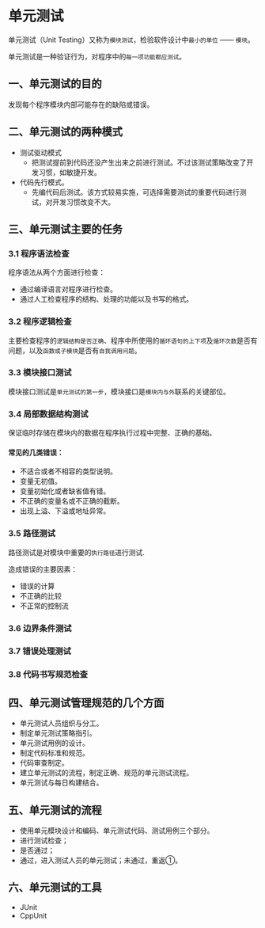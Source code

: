 # 单元测试
单元测试（Unit Testing）又称为`模块测试`，检验软件设计中`最小的单位` —— `模块`。

单元测试是一种验证行为，对程序中的`每一项功能都应测试`。

## 一、单元测试的目的
发现每个程序模块内部可能存在的缺陷或错误。

## 二、单元测试的两种模式
- 测试驱动模式
	- 把测试提前到代码还没产生出来之前进行测试。不过该测试策略改变了开发习惯，如敏捷开发。
- 代码先行模式。
	- 先编代码后测试。该方式较易实施，可选择需要测试的重要代码进行测试，对开发习惯改变不大。


## 三、单元测试主要的任务
### 3.1 程序语法检查
程序语法从两个方面进行检查：

- 通过编译语言对程序进行检查。
- 通过人工检查程序的结构、处理的功能以及书写的格式。

### 3.2 程序逻辑检查
主要检查程序的`逻辑结构是否正确`、程序中所使用的`循环语句的上下项`及`循环次数`是否有问题，以及`函数或子模块`是否有`自我调用问题`。

### 3.3 模块接口测试
模块接口测试是`单元测试的第一步`，模块接口是`模块内与外`联系的关键部位。


### 3.4 局部数据结构测试
保证临时存储在模块内的数据在程序执行过程中完整、正确的基础。

#### 常见的几类错误：
- 不适合或者不相容的类型说明。
- 变量无初值。
- 变量初始化或者缺省值有错。
- 不正确的变量名或不正确的截断。
- 出现上溢、下溢或地址异常。

### 3.5 路径测试
路径测试是对模块中重要的`执行路径`进行测试.

造成错误的主要因素：

- 错误的计算
- 不正确的比较
- 不正常的控制流


### 3.6 边界条件测试

### 3.7 错误处理测试

### 3.8 代码书写规范检查



## 四、单元测试管理规范的几个方面
- 单元测试人员组织与分工。
- 制定单元测试策略指引。
- 单元测试用例的设计。
- 制定代码标准和规范。
- 代码审查制定。
- 建立单元测试的流程，制定正确、规范的单元测试流程。
- 单元测试与每日构建结合。

## 五、单元测试的流程
- 使用单元模块设计和编码、单元测试代码、测试用例三个部分。
- 进行测试检查；
- 是否通过；
- 通过，进入测试人员的单元测试；未通过，重返①。

## 六、单元测试的工具
- JUnit
- CppUnit
